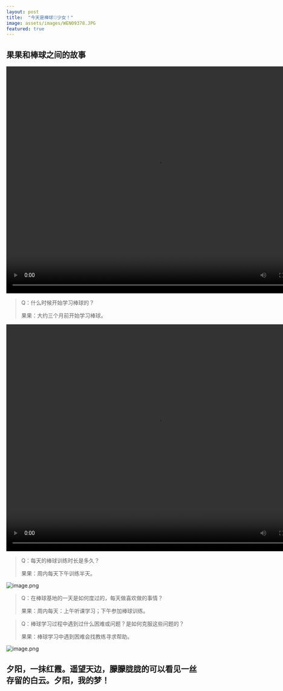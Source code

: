 ```yaml
---
layout: post
title:  "今天是棒球⚾️少女！"
image: assets/images/WEN09378.JPG
featured: true
---
```


## 果果和棒球之间的故事
<video src="../assets/果果教姐姐打棒球.mp4" width="800px" height="600px" controls="controls"></video>


> Q：什么时候开始学习棒球的？
> 
> 果果：大约三个月前开始学习棒球。
> 
<video src="./assets/果果教姐姐打棒球.mp4" width="800px" height="600px" controls="controls"></video>


> Q：每天的棒球训练时长是多久？
> 
> 果果：周内每天下午训练半天。

![image.png](https://i.loli.net/2021/03/15/sRZNzXb98AGLD7l.png)

> Q：在棒球基地的一天是如何度过的，每天做喜欢做的事情？
> 
> 果果：周内每天：上午听课学习；下午参加棒球训练。

> Q：棒球学习过程中遇到过什么困难或问题？是如何克服这些问题的？
> 
> 果果：棒球学习中遇到困难会找教练寻求帮助。

![image.png](https://i.loli.net/2021/03/15/vpl8z2YnL6IGkST.png)



## 夕阳，一抹红霞。遥望天边，朦朦胧胧的可以看见一丝存留的白云。夕阳，我的梦！
